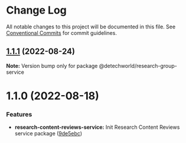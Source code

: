 # Change Log

All notable changes to this project will be documented in this file.
See [Conventional Commits](https://conventionalcommits.org) for commit guidelines.

## [1.1.1](https://github.com/detechworld/tto-packages/compare/@detechworld/research-group-service@1.1.0...@detechworld/research-group-service@1.1.1) (2022-08-24)

**Note:** Version bump only for package @detechworld/research-group-service





# 1.1.0 (2022-08-18)


### Features

* **research-content-reviews-service:** Init Research Content Reviews service package ([9de5ebc](https://github.com/detechworld/tto-packages/commit/9de5ebc3e4263dc5c457f86cd5373a9d3127d8c6))
